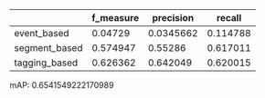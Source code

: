 |               |   f_measure |   precision |   recall |
|---------------|-------------|-------------|----------|
| event_based   |    0.04729  |   0.0345662 | 0.114788 |
| segment_based |    0.574947 |   0.55286   | 0.617011 |
| tagging_based |    0.626362 |   0.642049  | 0.620015 |
mAP: 0.6541549222170989
